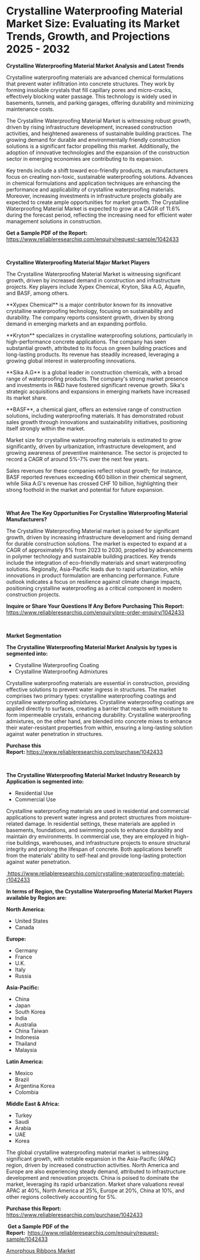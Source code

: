 <p><h1>Crystalline Waterproofing Material Market Size: Evaluating its Market Trends, Growth, and Projections 2025 - 2032</h1></p><p><strong>Crystalline Waterproofing Material Market Analysis and Latest Trends</strong></p>
<p><p>Crystalline waterproofing materials are advanced chemical formulations that prevent water infiltration into concrete structures. They work by forming insoluble crystals that fill capillary pores and micro-cracks, effectively blocking water passage. This technology is widely used in basements, tunnels, and parking garages, offering durability and minimizing maintenance costs.</p><p>The Crystalline Waterproofing Material Market is witnessing robust growth, driven by rising infrastructure development, increased construction activities, and heightened awareness of sustainable building practices. The growing demand for durable and environmentally friendly construction solutions is a significant factor propelling this market. Additionally, the adoption of innovative technologies and the expansion of the construction sector in emerging economies are contributing to its expansion.</p><p>Key trends include a shift toward eco-friendly products, as manufacturers focus on creating non-toxic, sustainable waterproofing solutions. Advances in chemical formulations and application techniques are enhancing the performance and applicability of crystalline waterproofing materials. Moreover, increasing investments in infrastructure projects globally are expected to create ample opportunities for market growth. The Crystalline Waterproofing Material Market is expected to grow at a CAGR of 11.6% during the forecast period, reflecting the increasing need for efficient water management solutions in construction.</p></p>
<p><strong>Get a Sample PDF of the Report:&nbsp;</strong> <a href="https://www.reliableresearchiq.com/enquiry/request-sample/1042433?utm_campaign=2947&utm_medium=2&utm_source=Github&utm_content=ia&utm_term=02042025&utm_id=crystalline-waterproofing-material">https://www.reliableresearchiq.com/enquiry/request-sample/1042433</a></p>
<p>&nbsp;</p>
<p><strong>Crystalline Waterproofing Material Major Market Players</strong></p>
<p><p>The Crystalline Waterproofing Material Market is witnessing significant growth, driven by increased demand in construction and infrastructure projects. Key players include Xypex Chemical, Kryton, Sika A.G, Aquafin, and BASF, among others. </p><p>**Xypex Chemical** is a major contributor known for its innovative crystalline waterproofing technology, focusing on sustainability and durability. The company reports consistent growth, driven by strong demand in emerging markets and an expanding portfolio. </p><p>**Kryton** specializes in crystalline waterproofing solutions, particularly in high-performance concrete applications. The company has seen substantial growth, attributed to its focus on green building practices and long-lasting products. Its revenue has steadily increased, leveraging a growing global interest in waterproofing innovations.</p><p>**Sika A.G** is a global leader in construction chemicals, with a broad range of waterproofing products. The company's strong market presence and investments in R&D have fostered significant revenue growth. Sika's strategic acquisitions and expansions in emerging markets have increased its market share.</p><p>**BASF**, a chemical giant, offers an extensive range of construction solutions, including waterproofing materials. It has demonstrated robust sales growth through innovations and sustainability initiatives, positioning itself strongly within the market.</p><p>Market size for crystalline waterproofing materials is estimated to grow significantly, driven by urbanization, infrastructure development, and growing awareness of preventive maintenance. The sector is projected to record a CAGR of around 5%-7% over the next few years. </p><p>Sales revenues for these companies reflect robust growth; for instance, BASF reported revenues exceeding €60 billion in their chemical segment, while Sika A.G's revenue has crossed CHF 10 billion, highlighting their strong foothold in the market and potential for future expansion.</p></p>
<p>&nbsp;</p>
<p><strong>What Are The Key Opportunities For Crystalline Waterproofing Material Manufacturers?</strong></p>
<p><p>The Crystalline Waterproofing Material market is poised for significant growth, driven by increasing infrastructure development and rising demand for durable construction solutions. The market is expected to expand at a CAGR of approximately 8% from 2023 to 2030, propelled by advancements in polymer technology and sustainable building practices. Key trends include the integration of eco-friendly materials and smart waterproofing solutions. Regionally, Asia-Pacific leads due to rapid urbanization, while innovations in product formulation are enhancing performance. Future outlook indicates a focus on resilience against climate change impacts, positioning crystalline waterproofing as a critical component in modern construction projects.</p></p>
<p><strong>Inquire or Share Your Questions If Any Before Purchasing This Report:</strong> <a href="https://www.reliableresearchiq.com/enquiry/pre-order-enquiry/1042433?utm_campaign=2947&utm_medium=2&utm_source=Github&utm_content=ia&utm_term=02042025&utm_id=crystalline-waterproofing-material">https://www.reliableresearchiq.com/enquiry/pre-order-enquiry/1042433</a></p>
<p>&nbsp;</p>
<p><strong>Market Segmentation</strong></p>
<p><strong>The Crystalline Waterproofing Material Market Analysis by types is segmented into:</strong></p>
<p><ul><li>Crystalline Waterproofing Coating</li><li>Crystalline Waterproofing Admixtures</li></ul></p>
<p><p>Crystalline waterproofing materials are essential in construction, providing effective solutions to prevent water ingress in structures. The market comprises two primary types: crystalline waterproofing coatings and crystalline waterproofing admixtures. Crystalline waterproofing coatings are applied directly to surfaces, creating a barrier that reacts with moisture to form impermeable crystals, enhancing durability. Crystalline waterproofing admixtures, on the other hand, are blended into concrete mixes to enhance their water-resistant properties from within, ensuring a long-lasting solution against water penetration in structures.</p></p>
<p><strong>Purchase this Report:&nbsp;</strong><a href="https://www.reliableresearchiq.com/purchase/1042433?utm_campaign=2947&utm_medium=2&utm_source=Github&utm_content=ia&utm_term=02042025&utm_id=crystalline-waterproofing-material">https://www.reliableresearchiq.com/purchase/1042433</a></p>
<p>&nbsp;</p>
<p><strong>The Crystalline Waterproofing Material Market Industry Research by Application is segmented into:</strong></p>
<p><ul><li>Residential Use</li><li>Commercial Use</li></ul></p>
<p><p>Crystalline waterproofing materials are used in residential and commercial applications to prevent water ingress and protect structures from moisture-related damage. In residential settings, these materials are applied in basements, foundations, and swimming pools to enhance durability and maintain dry environments. In commercial use, they are employed in high-rise buildings, warehouses, and infrastructure projects to ensure structural integrity and prolong the lifespan of concrete. Both applications benefit from the materials' ability to self-heal and provide long-lasting protection against water penetration.</p></p>
<p><a href="https://www.reliableresearchiq.com/crystalline-waterproofing-material-r1042433?utm_campaign=2947&utm_medium=2&utm_source=Github&utm_content=ia&utm_term=02042025&utm_id=crystalline-waterproofing-material">&nbsp;https://www.reliableresearchiq.com/crystalline-waterproofing-material-r1042433</a></p>
<p><strong>In terms of Region, the Crystalline Waterproofing Material Market Players available by Region are:</strong></p>
<p>
    <p> <strong> North America: </strong>
        <ul>
            <li>United States</li>
            <li>Canada</li>
        </ul>
        </p> 
    <p> <strong> Europe: </strong>
        <ul>
            <li>Germany</li>
            <li>France</li>
            <li>U.K.</li>
            <li>Italy</li>
            <li>Russia</li>
        </ul>
        </p> 
    <p> <strong> Asia-Pacific: </strong>
        <ul>
            <li>China</li>
            <li>Japan</li>
            <li>South Korea</li>
            <li>India</li>
            <li>Australia</li>
            <li>China Taiwan</li>
            <li>Indonesia</li>
            <li>Thailand</li>
            <li>Malaysia</li>
        </ul>
        </p> 
    <p> <strong> Latin America: </strong>
        <ul>
            <li>Mexico</li>
            <li>Brazil</li>
            <li>Argentina Korea</li>
            <li>Colombia</li>
        </ul>
        </p> 
    <p> <strong> Middle East & Africa: </strong>
        <ul>
            <li>Turkey</li>
            <li>Saudi</li>
            <li>Arabia</li>
            <li>UAE</li>
            <li>Korea</li>
        </ul>
    </p>
    </p>
<p><p>The global crystalline waterproofing material market is witnessing significant growth, with notable expansion in the Asia-Pacific (APAC) region, driven by increased construction activities. North America and Europe are also experiencing steady demand, attributed to infrastructure development and renovation projects. China is poised to dominate the market, leveraging its rapid urbanization. Market share valuations reveal APAC at 40%, North America at 25%, Europe at 20%, China at 10%, and other regions collectively accounting for 5%.</p></p>
<p><strong>Purchase this Report: </strong><a href="https://www.reliableresearchiq.com/purchase/1042433?utm_campaign=2947&utm_medium=2&utm_source=Github&utm_content=ia&utm_term=02042025&utm_id=crystalline-waterproofing-material">https://www.reliableresearchiq.com/purchase/1042433</a></p>
<p>&nbsp;<strong>Get a Sample PDF of the Report:&nbsp;&nbsp;</strong><a href="https://www.reliableresearchiq.com/enquiry/request-sample/1042433?utm_campaign=2947&utm_medium=2&utm_source=Github&utm_content=ia&utm_term=02042025&utm_id=crystalline-waterproofing-material">https://www.reliableresearchiq.com/enquiry/request-sample/1042433</a></p>
<p><strong></strong></p>
<p><p><a href="https://github.com/xtysizov/Market-Research-Report-List-1/blob/main/amorphous-ribbons-market.md?utm_campaign=2947&utm_medium=2&utm_source=Github&utm_content=ia&utm_term=02042025&utm_id=crystalline-waterproofing-material">Amorphous Ribbons Market</a></p></p>